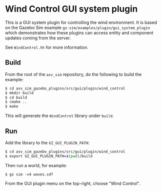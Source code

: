 # Wind Control GUI system plugin

This is a GUI system plugin for controlling the wind environment. It is based on the Gazebo Sim example `gz-sim/examples/plugin/gui_system_plugin` which demonstrates how these plugins can access entity and component updates coming from the server.

See `WindControl.hh` for more information.

## Build

From the root of the `asv_sim` repository, do the following to build the example:

```bash
$ cd asv_sim_gazebo_plugins/src/gui/plugin/wind_control
$ mkdir build
$ cd build
$ cmake ..
$ make
```

This will generate the `WindControl` library under `build`.

## Run

Add the library to the `GZ_GUI_PLUGIN_PATH`:

```bash
$ cd asv_sim_gazebo_plugins/src/gui/plugin/wind_control
$ export GZ_GUI_PLUGIN_PATH=$(pwd)/build
```

Then run a world, for example:

```
$ gz sim -v4 waves.sdf
```

From the GUI plugin menu on the top-right, choose "Wind Control".
